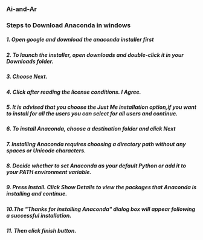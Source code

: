 ### Ai-and-Ar
### Steps to Download Anaconda in windows 
##### 1. Open google and download the anaconda installer first
##### 2. To launch the installer, open downloads and double-click it in your Downloads folder.
##### 3. Choose Next. 
##### 4. Click after reading the license conditions. I Agree.
##### 5. It is advised that you choose the Just Me installation option,if you want to install for all the users you can select for all users and continue.
##### 6. To install Anaconda, choose a destination folder and click Next
##### 7. Installing Anaconda requires choosing a directory path without any spaces or Unicode characters.
##### 8. Decide whether to set Anaconda as your default Python or add it to your PATH environment variable.
##### 9. Press Install. Click Show Details to view the packages that Anaconda is installing and continue.
##### 10.The "Thanks for installing Anaconda" dialog box will appear following a successful installation.
##### 11. Then click finish button.

